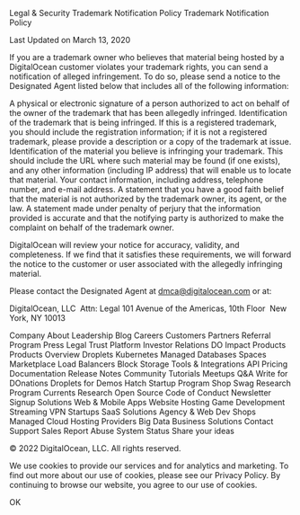 Legal & Security
Trademark Notification Policy
Trademark Notification Policy

Last Updated on March 13, 2020

If you are a trademark owner who believes that material being hosted by a DigitalOcean customer violates your trademark rights, you can send a notification of alleged infringement. To do so, please send a notice to the Designated Agent listed below that includes all of the following information:

A physical or electronic signature of a person authorized to act on behalf of the owner of the trademark that has been allegedly infringed.
Identification of the trademark that is being infringed. If this is a registered trademark, you should include the registration information; if it is not a registered trademark, please provide a description or a copy of the trademark at issue.
Identification of the material you believe is infringing your trademark. This should include the URL where such material may be found (if one exists), and any other information (including IP address) that will enable us to locate that material.
Your contact information, including address, telephone number, and e-mail address.
A statement that you have a good faith belief that the material is not authorized by the trademark owner, its agent, or the law.
A statement made under penalty of perjury that the information provided is accurate and that the notifying party is authorized to make the complaint on behalf of the trademark owner.

DigitalOcean will review your notice for accuracy, validity, and completeness. If we find that it satisfies these requirements, we will forward the notice to the customer or user associated with the allegedly infringing material.

Please contact the Designated Agent at dmca@digitalocean.com or at:

DigitalOcean, LLC  Attn: Legal 101 Avenue of the Americas, 10th Floor  New York, NY 10013

Company
About
Leadership
Blog
Careers
Customers
Partners
Referral Program
Press
Legal
Trust Platform
Investor Relations
DO Impact
Products
Products Overview
Droplets
Kubernetes
Managed Databases
Spaces
Marketplace
Load Balancers
Block Storage
Tools & Integrations
API
Pricing
Documentation
Release Notes
Community
Tutorials
Meetups
Q&A
Write for DOnations
Droplets for Demos
Hatch Startup Program
Shop Swag
Research Program
Currents Research
Open Source
Code of Conduct
Newsletter Signup
Solutions
Web & Mobile Apps
Website Hosting
Game Development
Streaming
VPN
Startups
SaaS Solutions
Agency & Web Dev Shops
Managed Cloud Hosting Providers
Big Data
Business Solutions
Contact
Support
Sales
Report Abuse
System Status
Share your ideas

© 2022 DigitalOcean, LLC. All rights reserved.

We use cookies to provide our services and for analytics and marketing. To find out more about our use of cookies, please see our Privacy Policy. By continuing to browse our website, you agree to our use of cookies.

OK